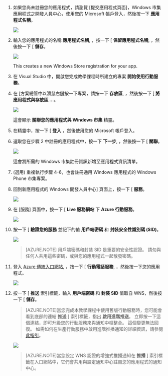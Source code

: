 

1. 如果您尚未註冊您的應用程式，請瀏覽 [提交應用程式頁面]，Windows 市集應用程式之開發人員中心，使用您的 Microsoft 帳戶登入，然後按一下 **應用程式名稱**。

    ![](./media/mobile-services-notification-hubs-register-windows-store-app/mobile-services-submit-win8-app.png)

2. 輸入您的應用程式的名稱 **應用程式名稱**, ，按一下 [ **保留應用程式名稱**, ，然後按一下 [ **儲存**。

    ![](./media/mobile-services-notification-hubs-register-windows-store-app/mobile-services-win8-app-name.png)

    This creates a new Windows Store registration for your app.

3. 在 Visual Studio 中，開啟您完成教學課程時所建立的專案 **開始使用行動服務**。

4. 在 [方案總管中以滑鼠右鍵按一下專案，請按一下 **存放區**, ，然後按一下 [ **將應用程式與存放區 …**。 

    ![](./media/mobile-services-notification-hubs-register-windows-store-app/mobile-services-store-association.png)

    這會顯示 **關聯您的應用程式與 Windows 市集** 精靈。

5. 在精靈中，按一下 [ **登入** ，然後使用您的 Microsoft 帳戶登入。

6. 選取您在步驟 2 中註冊的應用程式中，按一下 **下一步**, ，然後按一下 [ **關聯**。

    ![](./media/mobile-services-notification-hubs-register-windows-store-app/mobile-services-select-app-name.png)

    這會將所需的 Windows 市集註冊資訊新增至應用程式資訊清單。    

7. (選用) 重複執行步驟 4-6，也會註冊通用 Windows 應用程式的 Windows Phone 市集專案。

8. 回到新應用程式的 Windows 開發人員中心] 頁面上，按一下 [ **服務**。 

    ![](./media/mobile-services-notification-hubs-register-windows-store-app/mobile-services-win8-edit-app.png) 

9. 在 [服務] 頁面中，按一下 [ **Live 服務網站** 下 **Azure 行動服務**。

    ![](./media/mobile-services-javascript-backend-register-windows-store-app/mobile-services-win8-edit2-app.png)

10. 按一下 [ **驗證您的服務** 並記下的值 **用戶端密碼** 和 **封裝安全性識別碼 (SID)**。 

    ![](./media/mobile-services-notification-hubs-register-windows-store-app/mobile-services-win8-app-push-auth.png)

    > [AZURE.NOTE] 用戶端密碼和封裝 SID 是重要的安全性認證。 請勿與任何人共用這些密碼，或與您的應用程式一起散發密碼。

11. 登入 [Azure 傳統入口網站](https://manage.windowsazure.com/), ，按一下 [ **行動電話服務**, ，然後按一下您的應用程式。

    ![](./media/mobile-services-notification-hubs-register-windows-store-app/mobile-services-selection.png)

12. 按一下 [ **推送** 索引標籤，輸入 **用戶端密碼** 和 **封裝 SID** 值取自 WNS，然後按一下 [ **儲存**。

    >[AZURE.NOTE]當您完成本教學課程中使用舊版行動服務時，您可能會看到底部的連結 **推送** ] 索引標籤，指出 **啟用進階推送**。 立即按一下這個連結，即可升級您的行動服務來與通知中樞整合。 這個變更無法回復。 如需如何在生產行動服務中啟用進階推播通知的詳細資訊，請參閱<a href="http://go.microsoft.com/fwlink/p/?LinkId=391951">此指引</a>。 

    ![](./media/mobile-services-notification-hubs-register-windows-store-app/mobile-push-tab.png)

    >[AZURE.NOTE]當您設定 WNS 認證的增強式推播通知在 **推播** ] 索引標籤在入口網站中，它們會共用與設定通知中心註冊您的應用程式的通知中心。

<!-- URLs. -->
[Get started with Mobile Services]: ../articles/mobile-services-windows-store-get-started.md
[Submit an app page]: http://go.microsoft.com/fwlink/p/?LinkID=266582

